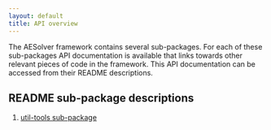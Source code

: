 ```yaml
---
layout: default
title: API overview
---
```


The AESolver framework contains several sub-packages.
For each of these sub-packages API documentation is available that links towards other relevant pieces of code in the framework. This API documentation can be accessed from their README descriptions.

## README sub-package descriptions

1. [util-tools sub-package](apidoc-util-tools.md)
